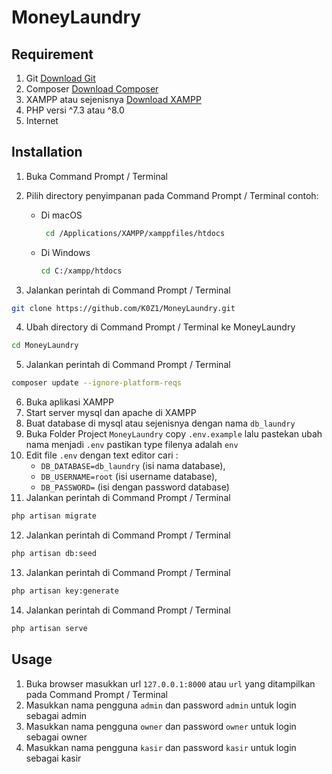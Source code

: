 # MoneyLaundry

## Requirement

1. Git [Download Git](https://git-scm.com/downloads)
2. Composer [Download Composer](https://getcomposer.org/download/)
3. XAMPP atau sejenisnya [Download XAMPP](https://www.apachefriends.org/download.html)
4. PHP versi ^7.3 atau ^8.0
5. Internet


## Installation

1. Buka Command Prompt / Terminal
2. Pilih directory penyimpanan pada Command Prompt / Terminal contoh:
   - Di macOS
     ```bash
      cd /Applications/XAMPP/xamppfiles/htdocs
     ```
   - Di Windows
     ```bash
     cd C:/xampp/htdocs
     ```

3. Jalankan perintah di Command Prompt / Terminal
```bash
git clone https://github.com/K0Z1/MoneyLaundry.git
```
4. Ubah directory di Command Prompt / Terminal ke MoneyLaundry
```bash
cd MoneyLaundry
```
5. Jalankan perintah di Command Prompt / Terminal
```bash
composer update --ignore-platform-reqs
```
6. Buka aplikasi XAMPP
7. Start server mysql dan apache di XAMPP
8. Buat database di mysql atau sejenisnya dengan nama `db_laundry`
9. Buka Folder Project `MoneyLaundry` copy `.env.example` lalu pastekan ubah nama menjadi `.env` pastikan type filenya adalah `env`
10. Edit file `.env` dengan text editor cari :
    - `DB_DATABASE=db_laundry` (isi nama database), 
    - `DB_USERNAME=root` (isi username database), 
    - `DB_PASSWORD=` (isi dengan password database)
11. Jalankan perintah di Command Prompt / Terminal
```bash
php artisan migrate
```
12. Jalankan perintah di Command Prompt / Terminal
```bash
php artisan db:seed
```
13. Jalankan perintah di Command Prompt / Terminal
```bash
php artisan key:generate
```
14. Jalankan perintah di Command Prompt / Terminal
```bash
php artisan serve
```

## Usage

1. Buka browser masukkan url `127.0.0.1:8000` atau `url` yang ditampilkan pada Command Prompt / Terminal
2. Masukkan nama pengguna `admin` dan password `admin` untuk login sebagai admin
3. Masukkan nama pengguna `owner` dan password `owner` untuk login sebagai owner
4. Masukkan nama pengguna `kasir` dan password `kasir` untuk login sebagai kasir